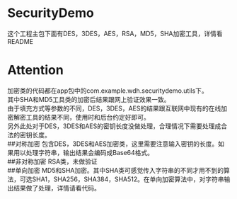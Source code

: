 # SecurityDemo
这个工程主包下面有DES，3DES，AES，RSA，MD5，SHA加密工具，详情看README
# Attention  
加密类的代码都在app包中的com.example.wdh.securitydemo.utils下。  
其中SHA和MD5工具类的加密后结果跟网上验证效果一致。  
由于填充方式等参数的不同，DES，3DES，AES的结果跟互联网中现有的在线加密解密工具的结果不同，使用时和后台约定好即可。  
另外此处对于DES，3DES和AES的密钥长度没做处理，合理情况下需要处理成合法的密钥长度。  
##对称加密
包含DES，3DES和AES加密类，这里需要注意输入密钥的长度。如果用以处理字符串，输出结果会编码成Base64格式。  
##非对称加密
RSA类，未做验证  
##单向加密
MD5和SHA加密。其中SHA类可感觉传入字符串的不同才用不到的算法，可选SHA1，SHA256，SHA384，SHA512。在单向加密算法中，对字符串输出结果做了处理，详情请看代码。
